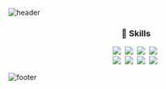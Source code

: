 ![header](https://capsule-render.vercel.app/api?type=Slice&color=6C48C5&height=250&section=header&text=NAHYEON%20KIM&fontSize=90)

<h3 align="center">🚀 Skills</h3>
<div align="center">
    <img src="https://img.shields.io/badge/React-20232A?style=for-the-badge&logo=react&logoColor=61DAFB" />&nbsp
    <img src="https://img.shields.io/badge/JavaScript-F7DF1E?style=for-the-badge&logo=JavaScript&logoColor=white" />&nbsp
    <img src="https://img.shields.io/badge/CSS3-1572B6?style=for-the-badge&logo=css3&logoColor=white" />&nbsp
    <img src="https://img.shields.io/badge/HTML5-E34F26?style=for-the-badge&logo=html5&logoColor=white" />&nbsp
    <br>
    <img src="https://img.shields.io/badge/Next.js-000?logo=nextdotjs&logoColor=fff&style=for-the-badge" />&nbsp
    <img src="https://img.shields.io/badge/Redux-593D88?style=for-the-badge&logo=redux&logoColor=white" />&nbsp
    <img src="https://img.shields.io/badge/Sass-CC6699?style=for-the-badge&logo=sass&logoColor=white" />&nbsp
    <img src="https://img.shields.io/badge/jQuery-0769AD?style=for-the-badge&logo=jquery&logoColor=white" />&nbsp
</div>



![footer](https://capsule-render.vercel.app/api?section=footer&type=Slice&color=C68FE6)

